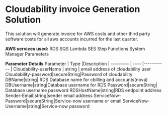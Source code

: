 # **Cloudability invoice Generation Solution**
This solution will generate invoice for AWS costs and other third party software costs for all aws accounts incurred for the last quarter.

**AWS services used:**
RDS
SQS
Lambda
SES
Step Functions
System Manager Parameters

**Parameter Details**
Parameter | Type |Description |
--------- | ---- |----------- |
Cloudability-userName | string | email address of cloudability user
Cloudability-password|secureString|Password of cloudability
DBName|string| RDS Database name for cbilling and accounts(nova)
DBUsername|string|Database username for RDS
Password|secureString| Database username password
RDSHostName|string|RDS endpoint address
Sender-Email|string|sender email address
ServiceNow-Password|secureString|Service-now username or email
ServiceNow-Username|string|Service-now password

